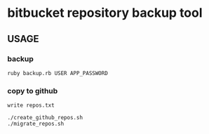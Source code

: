 # bitbucket repository backup tool

## USAGE

### backup
```
ruby backup.rb USER APP_PASSWORD
```

### copy to github
```
write repos.txt

./create_github_repos.sh
./migrate_repos.sh
```

